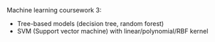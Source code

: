 Machine learning coursework 3:

- Tree-based models (decision tree, random forest)
- SVM (Support vector machine) with linear/polynomial/RBF kernel


